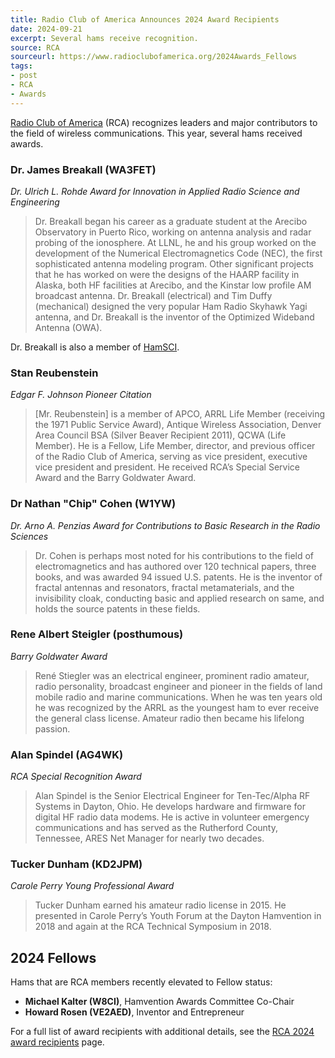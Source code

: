 ```yaml
---
title: Radio Club of America Announces 2024 Award Recipients
date: 2024-09-21
excerpt: Several hams receive recognition.
source: RCA
sourceurl: https://www.radioclubofamerica.org/2024Awards_Fellows
tags:
- post
- RCA
- Awards
---
```

[Radio Club of America](https://www.radioclubofamerica.org/) (RCA) recognizes leaders and major contributors to the field of wireless communications. This year, several hams received awards. 

### Dr. James Breakall (WA3FET)
*Dr. Ulrich L. Rohde Award for Innovation in Applied Radio Science and Engineering*

> Dr. Breakall began his career as a graduate student at the Arecibo Observatory in Puerto Rico, working on antenna analysis and radar probing of the ionosphere. At LLNL, he and his group worked on the development of the Numerical Electromagnetics Code (NEC), the first sophisticated antenna modeling program. Other significant projects that he has worked on were the designs of the HAARP facility in Alaska, both HF facilities at Arecibo, and the Kinstar low profile AM broadcast antenna. Dr. Breakall (electrical) and Tim Duffy (mechanical) designed the very popular Ham Radio Skyhawk Yagi antenna, and Dr. Breakall is the inventor of the Optimized Wideband Antenna (OWA). 

Dr. Breakall is also a member of [HamSCI](https://hamsci.org/).

### Stan Reubenstein
*Edgar F. Johnson Pioneer Citation*

> [Mr. Reubenstein] is a member of APCO, ARRL Life Member (receiving the 1971 Public Service Award), Antique Wireless Association, Denver Area Council BSA (Silver Beaver Recipient 2011), QCWA (Life Member). He is a Fellow, Life Member, director, and previous officer of the Radio Club of America, serving as vice president, executive vice president and president.  He received RCA’s Special Service Award and the Barry Goldwater Award.

### Dr Nathan "Chip" Cohen (W1YW)
*Dr. Arno A. Penzias Award for Contributions to Basic Research in the Radio Sciences*

> Dr. Cohen is perhaps most noted for his contributions to the field of electromagnetics and has authored over 120 technical papers, three books, and was awarded 94 issued U.S. patents. He is the inventor of fractal antennas and resonators, fractal metamaterials, and the invisibility cloak, conducting basic and applied research on same, and holds the source patents in these fields.

### Rene Albert Steigler (posthumous)
*Barry Goldwater Award*

> René Stiegler was an electrical engineer, prominent radio amateur, radio personality, broadcast engineer and pioneer in the fields of land mobile radio and marine communications. When he was ten years old he was recognized by the ARRL as the youngest ham to ever receive the general class license. Amateur radio then became his lifelong passion.

### Alan Spindel (AG4WK)
*RCA Special Recognition Award*

> Alan Spindel is the Senior Electrical Engineer for Ten-Tec/Alpha RF Systems in Dayton, Ohio. He develops hardware and firmware for digital HF radio data modems. He is active in volunteer emergency communications and has served as the Rutherford County, Tennessee, ARES Net Manager for nearly two decades.

### Tucker Dunham (KD2JPM)
*Carole Perry Young Professional Award*

> Tucker Dunham earned his amateur radio license in 2015. He presented in Carole Perry’s Youth Forum at the Dayton Hamvention in 2018 and again at the RCA Technical Symposium in 2018.

## 2024 Fellows
Hams that are RCA members recently elevated to Fellow status:

- **Michael Kalter (W8CI)**, Hamvention Awards Committee Co-Chair
- **Howard Rosen (VE2AED)**, Inventor and Entrepreneur

For a full list of award recipients with additional details, see the [RCA 2024 award recipients](https://www.radioclubofamerica.org/2024Awards_Fellows) page.